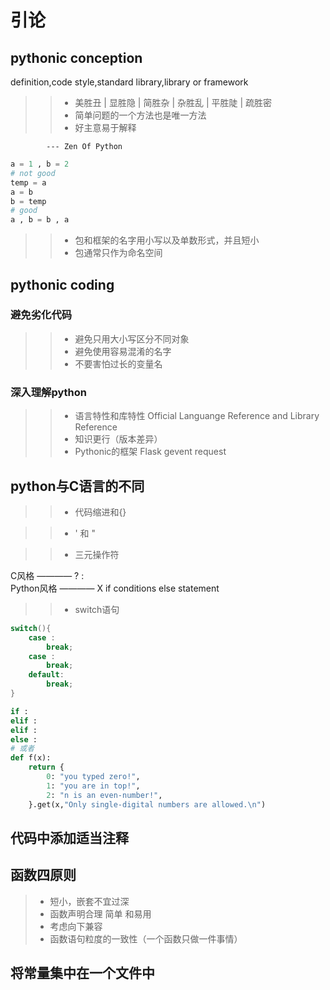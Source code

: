 # 引论

## pythonic conception

definition,code style,standard library,library or framework

>> * 美胜丑 | 显胜隐 | 简胜杂 | 杂胜乱 | 平胜陡 | 疏胜密
>> * 简单问题的一个方法也是唯一方法
>> * 好主意易于解释

            --- Zen Of Python
``` python
a = 1 , b = 2
# not good
temp = a
a = b
b = temp
# good
a , b = b , a
```
>> * 包和框架的名字用小写以及单数形式，并且短小
>> * 包通常只作为命名空间

## pythonic coding

### 避免劣化代码

>> * 避免只用大小写区分不同对象
>> * 避免使用容易混淆的名字
>> * 不要害怕过长的变量名

### 深入理解python

>> * 语言特性和库特性 Official Languange Reference and Library Reference
>> * 知识更行（版本差异）
>> * Pythonic的框架  Flask gevent request

## python与C语言的不同

>> * 代码缩进和{}

>> * ' 和 "

>> * 三元操作符

 C风格      ————  ? :  
 Python风格 ———— X if conditions else statement

>> * switch语句

``` c
switch(){
    case :
        break;
    case :
        break;
    default:
        break;
}
```

```python
if :
elif : 
elif : 
else :
# 或者
def f(x):
    return {
        0: "you typed zero!",
        1: "you are in top!",
        2: "n is an even-number!",
    }.get(x,"Only single-digital numbers are allowed.\n")

```

## 代码中添加适当注释

## 函数四原则
> * 短小，嵌套不宜过深
> * 函数声明合理 简单 和易用
> * 考虑向下兼容
> * 函数语句粒度的一致性（一个函数只做一件事情）

## 将常量集中在一个文件中

